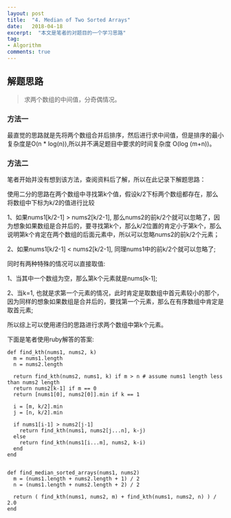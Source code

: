 ```yaml
---
layout: post
title:  "4. Median of Two Sorted Arrays"
date:   2018-04-18
excerpt:  "本文是笔者的对题目的一个学习思路"
tag:
- Algorithm
comments: true
---
```


## 解题思路

> 求两个数组的中间值，分奇偶情况。


### 方法一

最直觉的思路就是先将两个数组合并后排序，然后进行求中间值，但是排序的最小复杂度是O(n * log(n)),所以并不满足题目中要求的时间复杂度 O(log (m+n))。



### 方法二

笔者开始并没有想到该方法，查阅资料后了解，所以在此记录下解题思路：

使用二分的思路在两个数组中寻找第k个值，假设k/2下标两个数组都存在，那么将数组中下标为k/2的值进行比较

1、如果nums1[k/2-1] > nums2[k/2-1], 那么nums2的前k/2个就可以忽略了，因为想象如果数组是合并后的，要寻找第k个，那么k/2位置的肯定小于第k个，那么说明第k个肯定在两个数组的后面元素中，所以可以忽略nums2的前k/2个元素；

2、如果nums1[k/2-1] < nums2[k/2-1], 同理nums1中的前k/2个就可以忽略了;

同时有两种特殊的情况可以直接取值:

1、当其中一个数组为空，那么第k个元素就是nums[k-1];

2、当k=1, 也就是求第一个元素的情况，此时肯定是取数组中首元素较小的那个，因为同样的想象如果数组是合并后的，要找第一个元素，那么在有序数组中肯定是取首元素;

所以综上可以使用递归的思路进行求两个数组中第k个元素。


下面是笔者使用ruby解答的答案:


```
def find_kth(nums1, nums2, k)
  m = nums1.length
  n = nums2.length

  return find_kth(nums2, nums1, k) if m > n # assume nums1 length less than nums2 length
  return nums2[k-1] if m == 0
  return [nums1[0], nums2[0]].min if k == 1

  i = [m, k/2].min
  j = [n, k/2].min

  if nums1[i-1] > nums2[j-1]
    return find_kth(nums1, nums2[j...n], k-j)
  else
    return find_kth(nums1[i...m], nums2, k-i)
  end
end


def find_median_sorted_arrays(nums1, nums2)
  m = (nums1.length + nums2.length + 1) / 2
  n = (nums1.length + nums2.length + 2) / 2

  return ( find_kth(nums1, nums2, m) + find_kth(nums1, nums2, n) ) / 2.0
end
```

